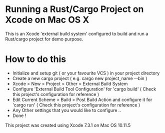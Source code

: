 # Running a Rust/Cargo Project on Xcode on Mac OS X
This is an Xcode 'external build system' configured to build and run a Rust/cargo project for demo purpose.

# How to do this
- Initialize and setup git ( or your favourite VCS ) in your project directory
- Create a new cargo project ( e.g. cargo new project_name --bin )
- Xcode > New > Project > Other > External Build System
- Configure 'External Build Tool Configuration' for 'cargo build' ( Check this project's configuration for reference )
- Edit Current Scheme > Build > Post Build Action and configure it for 'cargo run' ( Check this project's configuration for reference  )
- Any Other settings that you would like to configure ..
- Done !

This project was created using Xcode 7.3.1 on Mac OS 10.11.5 
